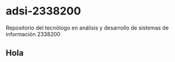 # adsi-2338200
Repositorio del tecnólogo en análisis y desarrollo de sistemas de información 2338200

## Hola 

